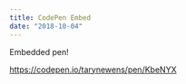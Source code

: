 ```yaml
---
title: CodePen Embed
date: "2018-10-04"
---
```


Embedded pen!

https://codepen.io/tarynewens/pen/KbeNYX